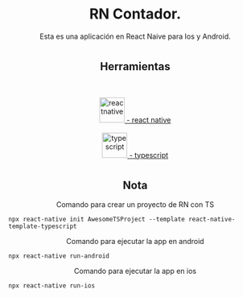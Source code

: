 <h1 align="center">RN Contador.</h1>
<p align="center">
  Esta es una aplicación en React Naive para Ios y Android.
</p>
<h1></h1>
<h2 align="center">Herramientas</h2>
<br>
<p align="center">
  <a href="https://reactnative.dev/" target="_blank" rel="reactnative" >
  <img src="https://reactnative.dev/img/header_logo.svg" alt="reactnative" width="50" height="50"/>
   - react native</a>
  <br><br>
  <a href="https://www.typescriptlang.org/" target="_blank" rel="typescript">
  <img src="https://static.npmjs.com/255a118f56f5346b97e56325a1217a16.svg" alt="typescript" width="50" height="50"/>
   - typescript</a>
</p>
<h1></h1>
<h2 align="center">Nota</h2>
  <p align="center">
   Comando para crear un proyecto de RN con TS
  </p>

    npx react-native init AwesomeTSProject --template react-native-template-typescript

  <p align="center">
   Comando para ejecutar la app en android
  </p>

    npx react-native run-android

<p align="center">
   Comando para ejecutar la app en ios
  </p>

    npx react-native run-ios

<h1></h1>